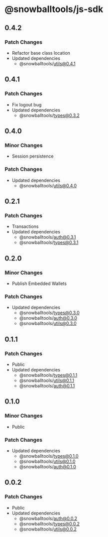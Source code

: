 # @snowballtools/js-sdk

## 0.4.2

### Patch Changes

- Refactor base class location
- Updated dependencies
  - @snowballtools/utils@0.4.1

## 0.4.1

### Patch Changes

- Fix logout bug
- Updated dependencies
  - @snowballtools/types@0.3.2

## 0.4.0

### Minor Changes

- Session persistence

### Patch Changes

- Updated dependencies
  - @snowballtools/utils@0.4.0

## 0.2.1

### Patch Changes

- Transactions
- Updated dependencies
  - @snowballtools/auth@0.3.1
  - @snowballtools/types@0.3.1

## 0.2.0

### Minor Changes

- Publish Embedded Wallets

### Patch Changes

- Updated dependencies
  - @snowballtools/types@0.3.0
  - @snowballtools/auth@0.3.0
  - @snowballtools/utils@0.3.0

## 0.1.1

### Patch Changes

- Public
- Updated dependencies
  - @snowballtools/types@0.1.1
  - @snowballtools/utils@0.1.1
  - @snowballtools/auth@0.1.1

## 0.1.0

### Minor Changes

- Public

### Patch Changes

- Updated dependencies
  - @snowballtools/types@0.1.0
  - @snowballtools/utils@0.1.0
  - @snowballtools/auth@0.1.0

## 0.0.2

### Patch Changes

- Public
- Updated dependencies
  - @snowballtools/auth@0.0.2
  - @snowballtools/types@0.0.2
  - @snowballtools/utils@0.0.2
